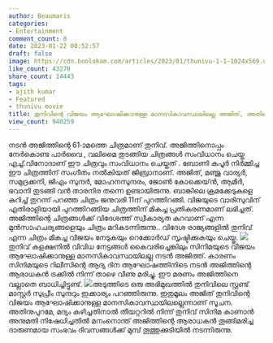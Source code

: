 ```yaml
---
author: Beaumaris
categories:
- Entertainment
comment_count: 0
date: 2023-01-22 08:52:57
draft: false
image: https://cdn.boolokam.com/articles/2023/01/thunivu-1-1-1024x569.webp
like_count: 43270
share_count: 14443
tags:
- ajith kumar
- Featured
- thunivu movie
title: തുനിവിന്റെ വിജയം ആഘോഷിക്കാനുള്ള മാനസികാവസ്ഥയിലല്ല അജിത്, അതിന്റെ കാരണം ഇതാണ്
view_count: 940259
---
```


നടൻ അജിത്തിന്റെ 61-ാമത്തെ ചിത്രമാണ് തുനിവ്. അജിത്തിനൊപ്പം നേർകൊണ്ട പാർവൈ , വലിമൈ തുടങ്ങിയ ചിത്രങ്ങൾ സംവിധാനം ചെയ്ത എച്ച്.വിനോദാണ് ഈ ചിത്രവും സംവിധാനം ചെയ്തത് . ബോണി കപൂർ നിർമ്മിച്ച ഈ ചിത്രത്തിന് സംഗീതം നൽകിയത് ജിബ്രാനാണ്. അജിത്, മഞ്ജു വാര്യർ, സമുദ്രക്കനി, ജിഎം സുന്ദർ, മോഹനസുന്ദരം, ജോൺ കോക്കെയ്ൻ, ആമിർ, ഭവാനി തുടങ്ങി വൻ താരനിര തന്നെ ഉണ്ടായിരുന്നു. ബാങ്കിലെ ക്രമക്കേടുകളെ കുറിച്ച് തുറന്ന് പറഞ്ഞ ചിത്രം ജനുവരി 11ന് പുറത്തിറങ്ങി. വിജയുടെ വാരിസുവിന് എതിരാളിയായി പുറത്തിറങ്ങിയ ചിത്രത്തിന് മികച്ച പ്രതികരണമാണ് ലഭിച്ചത്. അജിത്തിന്റെ ചിത്രങ്ങൾക്ക് വിദേശത്ത് സ്വീകാര്യത കുറവാണ് എന്ന മുൻസാഹചര്യങ്ങളെയും ചിത്രം മറികടന്നിരുന്നു.. വിദേശ രാജ്യങ്ങളിൽ തുനിവ് എന്ന ചിത്രം മികച്ച വിജയം നേടുകയും റെക്കോർഡ് സൃഷ്ടിക്കുകയും ചെയ്തു. ![](https://cdn.boolokam.com/articles/2023/01/thunivu-1-1-1024x569.webp)തുനിവ് കളക്ഷനിൽ വിവിധ നേട്ടങ്ങൾ കൈവരിച്ചെങ്കിലും സിനിമയുടെ വിജയം ആഘോഷിക്കാനുള്ള മാനസികാവസ്ഥയിലല്ല നടൻ അജിത്ത്. കാരണം സിനിമയുടെ റിലീസിന്റെ ആദ്യ ദിന ആഘോഷത്തിനിടെ നടൻ അജിത്തിന്റെ ആരാധകൻ ട്രക്കിൽ നിന്ന് താഴെ വീണു മരിച്ചു. ഈ മരണം അജിത്തിനെ വല്ലാതെ ബാധിച്ചിട്ടുണ്ട്. ![](https://cdn.boolokam.com/articles/2023/01/thunivu-2.webp)അടുത്തിടെ ഒരു അഭിമുഖത്തിൽ തുനിവിലെ സ്റ്റണ്ട് മാസ്റ്റർ സുപ്രീം സുന്ദറും ഇക്കാര്യം പറഞ്ഞിരുന്നു. ഇതുമൂലം അജിത് തുനിവിന്റെ വിജയം ആഘോഷിക്കാനുള്ള മാനസികാവസ്ഥയിലല്ലെന്നാണ് സൂചന. അതിനുപുറമേ, മദ്യം കഴിച്ചതിനാൽ തീയറ്ററിൽ നിന്ന് തുനിവ് സിനിമ കാണാൻ അനുമതി നിഷേധിച്ചതിൽ മനംനൊന്ത് അജിത്തിന്റെ ആരാധകൻ തൂങ്ങിമരിച്ച ദാരുണമായ സംഭവം ദിവസങ്ങൾക്ക് മുമ്പ് തൂത്തുക്കുടിയിൽ നടന്നിരുന്നു.